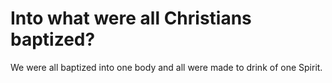 # Into what were all Christians baptized?

We were all baptized into one body and all were made to drink of one Spirit.
